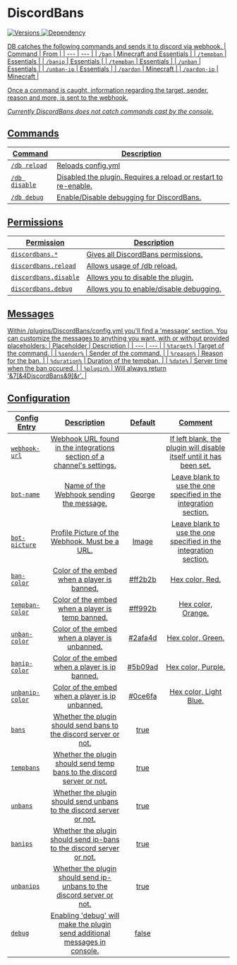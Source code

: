 # DiscordBans
<a href="https://github.com/Valorless/DiscordChatMonitor" rel="nofollow"><img src="https://img.shields.io/badge/Versions-1.18%20--%201.20-brightgreen?style=flat" alt="Versions" style="max-width: 100%;"/>
<a href="https://github.com/Valorless/ValorlessUtils" rel="nofollow"><img src="https://img.shields.io/badge/Requires-ValorlessUtils-red?style=flat" alt="Dependency" style="max-width: 100%;"/>
<br>

DB catches the following commands and sends it to discord via webhook.
| Command | From |
| --- | --- |
| `/ban` | Minecraft and Essentials |
| `/tempban` | Essentials |
| `/banip` | Essentials |
| `/tempban` | Essentials |
| `/unban` | Essentials |
| `/unban-ip` | Essentials |
| `/pardon` | Minecraft |
| `/pardon-ip` | Minecraft |

Once a command is caught, information regarding the target, sender, reason and more, is sent to the webhook.

*Currently DiscordBans does not catch commands cast by the console.*

## Commands
| Command | Description |
| --- | --- |
| `/db reload` | Reloads config.yml |
| `/db disable` | Disabled the plugin. Requires a reload or restart to re-enable. |
| `/db debug` | Enable/Disable debugging for DiscordBans. |
  
## Permissions
| Permission | Description |
| --- | --- |
| `discordbans.*` | Gives all DiscordBans permissions. |
| `discordbans.reload` | Allows usage of /db reload. |
| `discordbans.disable` | Allows you to disable the plugin. |
| `discordbans.debug` | Allows you to enable/disable debugging. |

## Messages

Within /plugins/DiscordBans/config.yml you'll find a 'message' section. You can customize the messages to anything you want, with or without provided placeholders:
| Placeholder | Description |
| --- | --- |
| `%target%` | Target of the command. |
| `%sender%` | Sender of the command. |
| `%reason%` | Reason for the ban. |
| `%duration%` | Duration of the tempban. |
| `%date%` | Server time when the ban occured. |
| `%plugin%` | Will always return '&7[&4DiscordBans&9]&r'. |

## Configuration
| Config Entry | Description | Default | Comment |
| --- | :---: | :---: | :---: |
| `webhook-url` | Webhook URL found in the integrations section of a channel's settings. |  | If left blank, the plugin will disable itself until it has been set. |
| `bot-name` | Name of the Webhook sending the message. | George | Leave blank to use the one specified in the integration section. |
| `bot-picture` | Profile Picture of the Webhook. Must be a URL. | [Image](https://i.pinimg.com/originals/bf/23/ca/bf23ca87c2a867e2b3b991e76d982abd.jpg) | Leave blank to use the one specified in the integration section. |
| `ban-color` | Color of the embed when a player is banned. | #ff2b2b | Hex color, Red. |
| `tempban-color` | Color of the embed when a player is temp banned. | #ff992b | Hex color, Orange. |
| `unban-color` | Color of the embed when a player is unbanned. | #2afa4d | Hex color, Green. |
| `banip-color` | Color of the embed when a player is ip banned. | #5b09ad | Hex color, Purple. |
| `unbanip-color` | Color of the embed when a player is ip unbanned. | #0ce6fa | Hex color, Light Blue. |
| `bans` | Whether the plugin should send bans to the discord server or not. | true |  |
| `tempbans` | Whether the plugin should send temp bans to the discord server or not. | true |  |
| `unbans` | Whether the plugin should send unbans to the discord server or not. | true |  |
| `banips` | Whether the plugin should send ip-bans to the discord server or not. | true |  |
| `unbanips` | Whether the plugin should send ip-unbans to the discord server or not. | true |  |
| `debug` | Enabling 'debug' will make the plugin send additional messages in console. | false |  |

